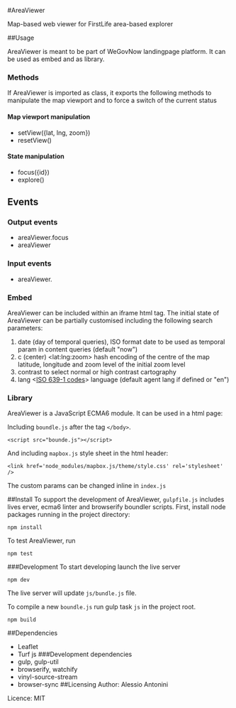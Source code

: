 #AreaViewer

Map-based web viewer for FirstLife area-based explorer

##Usage 

AreaViewer is meant to be part of WeGovNow landingpage platform. It can be used as embed and as library. 

### Methods
If AreaViewer is imported as class, it exports the following methods to manipulate the map viewport and 
 to force a switch of the current status 
 
#### Map viewport manipulation
- setView({lat, lng, zoom})
- resetView()

#### State manipulation
- focus({id})
- explore()


## Events


### Output events
- areaViewer.focus
- areaViewer

### Input events
- areaViewer.

### Embed
AreaViewer can be included within an iframe html tag.
The initial state of AreaViewer can be partially customised including the following search parameters:

1) date <ISO date> (day of temporal queries), ISO format date to be used as temporal param in content queries (default "now")
2) c (center) \<lat:lng:zoom\> hash encoding of the centre of the map latitude, longitude and zoom level of the initial zoom level
3) contrast <boolean> to select normal or high contrast cartography
4) lang \<[ISO 639-1 codes](https://en.wikipedia.org/wiki/List_of_ISO_639-1_codes)\> language (default agent lang if defined or "en") 

### Library
AreaViewer is a JavaScript ECMA6 module. It can be used in a html page:

Including `boundle.js` after the tag `</body>`.

```
<script src="bounde.js"></script>
```
And including `mapbox.js` style sheet in the html header:
```
<link href='node_modules/mapbox.js/theme/style.css' rel='stylesheet' />
```

The custom params can be changed inline in ``index.js``


##Install
To support the development of AreaViewer, ``gulpfile.js`` includes lives erver, ecma6 linter and browserify boundler scripts.
First, install node packages running in the project directory:
```
npm install
```
To test AreaViewer, run
```
npm test
```
###Development
To start developing launch the live server
```
npm dev
```
The live server will update ``js/bundle.js`` file.

To compile a new `boundle.js` run gulp task `js` in the project root.
```
npm build
```
##Dependencies
 - Leaflet
 - Turf js
###Development dependencies
 - gulp, gulp-util
 - browserify, watchify
 - vinyl-source-stream
 - browser-sync
##Licensing
Author: Alessio Antonini

Licence: MIT